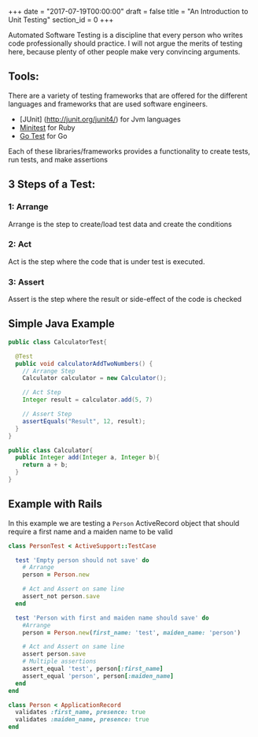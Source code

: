 +++
date = "2017-07-19T00:00:00"
draft = false
title = "An Introduction to Unit Testing"
section_id = 0
+++


Automated Software Testing is a discipline that every person who writes code professionally should practice. I will not argue the merits of testing here, because plenty of other people make very convincing arguments.


## Tools:
 There are a variety of testing frameworks that are offered for the different languages and frameworks that are used software engineers.

 - [JUnit] (http://junit.org/junit4/)  for Jvm languages
 - [Minitest](https://github.com/seattlerb/minitest) for Ruby
 - [Go Test](https://golang.org/pkg/testing/) for Go

 Each of these libraries/frameworks provides a functionality to create tests, run tests, and make assertions


## 3 Steps of a Test:

### 1: Arrange

Arrange is the step to create/load test data and create the conditions

### 2: Act

Act is the step where the code that is under test is executed.

### 3: Assert

Assert is the step where the result or side-effect of the code is checked



## Simple Java Example

```java
public class CalculatorTest{

  @Test
  public void calculatorAddTwoNumbers() {
    // Arrange Step
    Calculator calculator = new Calculator();

    // Act Step
    Integer result = calculator.add(5, 7)

    // Assert Step
    assertEquals("Result", 12, result);
  }
}

public class Calculator{
  public Integer add(Integer a, Integer b){
    return a + b;
  }
}

```

## Example with Rails

In this example we are testing a `Person` ActiveRecord object that should require a first name and a maiden name to be valid
```ruby
class PersonTest < ActiveSupport::TestCase

  test 'Empty person should not save' do
    # Arrange
    person = Person.new

    # Act and Assert on same line
    assert_not person.save
  end

  test 'Person with first and maiden name should save' do
    #Arrange
    person = Person.new(first_name: 'test', maiden_name: 'person')

    # Act and Assert on same line
    assert person.save
    # Multiple assertions
    assert_equal 'test', person[:first_name]
    assert_equal 'person', person[:maiden_name]
  end
end

class Person < ApplicationRecord
  validates :first_name, presence: true
  validates :maiden_name, presence: true
end

```

